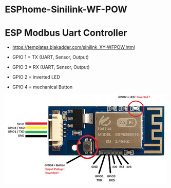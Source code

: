 # ESPhome-Sinilink-WF-POW
# ESP Modbus Uart Controller
* https://templates.blakadder.com/sinilink_XY-WFPOW.html

* GPIO 1 = TX  (UART, Sensor, Output)
* GPIO 3 = RX  (UART, Sensor, Output)
* GPIO 2 = inverted LED
* GPIO 4 = mechanical Button

![ entity](picture/sinilink_XY-WFPOW_pinout.jpg "climate entity")

